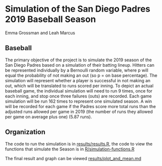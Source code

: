 # Simulation of the San Diego Padres 2019 Baseball Season

<!-- badges: start -->
<!-- badges: end -->

Emma Grossman and Leah Marcus

## Baseball

The primary objective of the project is to simulate the 2019 season of the San Diego Padres based on a simulation of their batting lineup. Hitters can be represented individually by a Bernoulli random variable, where p will equal the probability of not making an out (so p = on base percentage). The simulation will represent whether a player is successful in not making an out, which will be translated to runs scored per inning. To depict an actual baseball game, the individual simulation will need to run 9 times, once for each inning, and stop once three failures (outs) are recorded. Each game simulation will be run 162 times to represent one simulated season. A win will be recorded for each game if the Padres score more total runs than the adjusted runs allowed per game in 2019 (the number of runs they allowed per game on average plus one) (5.87 runs).

## Organization

The code to run the simulation is in [results/results.R](https://github.com/ST541-Fall2020/emmaleda-project-baseball/blob/master/results/results.R), the code to view the functions that simulate the Season is in [R/simulation-functions.R](https://github.com/ST541-Fall2020/emmaleda-project-baseball/blob/master/R/simulation-functions.R)

The final result and graph can be viewed [results/plot_and_mean.md](https://github.com/ST541-Fall2020/emmaleda-project-baseball/blob/master/results/plot_and_mean.md)
